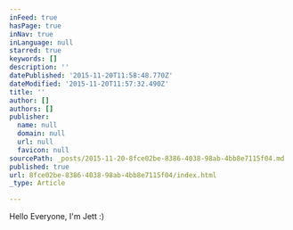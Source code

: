 ```yaml
---
inFeed: true
hasPage: true
inNav: true
inLanguage: null
starred: true
keywords: []
description: ''
datePublished: '2015-11-20T11:58:48.770Z'
dateModified: '2015-11-20T11:57:32.490Z'
title: ''
author: []
authors: []
publisher:
  name: null
  domain: null
  url: null
  favicon: null
sourcePath: _posts/2015-11-20-8fce02be-8386-4038-98ab-4bb8e7115f04.md
published: true
url: 8fce02be-8386-4038-98ab-4bb8e7115f04/index.html
_type: Article

---
```

Hello Everyone, I'm Jett :)